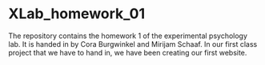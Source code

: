 # XLab_homework_01
The repository contains the homework 1 of the experimental psychology lab. It is handed in by Cora Burgwinkel and Mirijam Schaaf. In our first class project that we have to hand in, we have been creating our first website.
